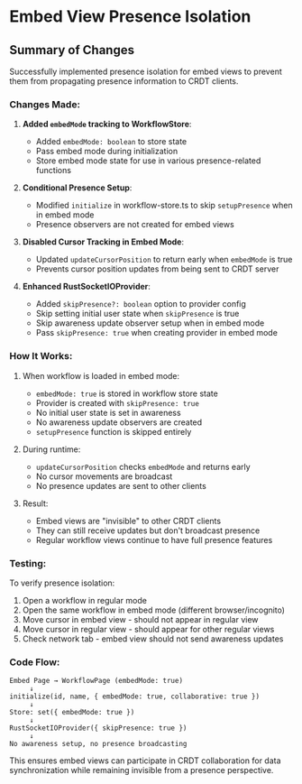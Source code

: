 # Embed View Presence Isolation

## Summary of Changes

Successfully implemented presence isolation for embed views to prevent them from propagating presence information to CRDT clients.

### Changes Made:

1. **Added `embedMode` tracking to WorkflowStore**:
   - Added `embedMode: boolean` to store state
   - Pass embed mode during initialization
   - Store embed mode state for use in various presence-related functions

2. **Conditional Presence Setup**:
   - Modified `initialize` in workflow-store.ts to skip `setupPresence` when in embed mode
   - Presence observers are not created for embed views

3. **Disabled Cursor Tracking in Embed Mode**:
   - Updated `updateCursorPosition` to return early when `embedMode` is true
   - Prevents cursor position updates from being sent to CRDT server

4. **Enhanced RustSocketIOProvider**:
   - Added `skipPresence?: boolean` option to provider config
   - Skip setting initial user state when `skipPresence` is true
   - Skip awareness update observer setup when in embed mode
   - Pass `skipPresence: true` when creating provider in embed mode

### How It Works:

1. When workflow is loaded in embed mode:
   - `embedMode: true` is stored in workflow store state
   - Provider is created with `skipPresence: true`
   - No initial user state is set in awareness
   - No awareness update observers are created
   - `setupPresence` function is skipped entirely

2. During runtime:
   - `updateCursorPosition` checks `embedMode` and returns early
   - No cursor movements are broadcast
   - No presence updates are sent to other clients

3. Result:
   - Embed views are "invisible" to other CRDT clients
   - They can still receive updates but don't broadcast presence
   - Regular workflow views continue to have full presence features

### Testing:

To verify presence isolation:

1. Open a workflow in regular mode
2. Open the same workflow in embed mode (different browser/incognito)
3. Move cursor in embed view - should not appear in regular view
4. Move cursor in regular view - should appear for other regular views
5. Check network tab - embed view should not send awareness updates

### Code Flow:

```
Embed Page → WorkflowPage (embedMode: true)
     ↓
initialize(id, name, { embedMode: true, collaborative: true })
     ↓
Store: set({ embedMode: true })
     ↓
RustSocketIOProvider({ skipPresence: true })
     ↓
No awareness setup, no presence broadcasting
```

This ensures embed views can participate in CRDT collaboration for data synchronization while remaining invisible from a presence perspective.